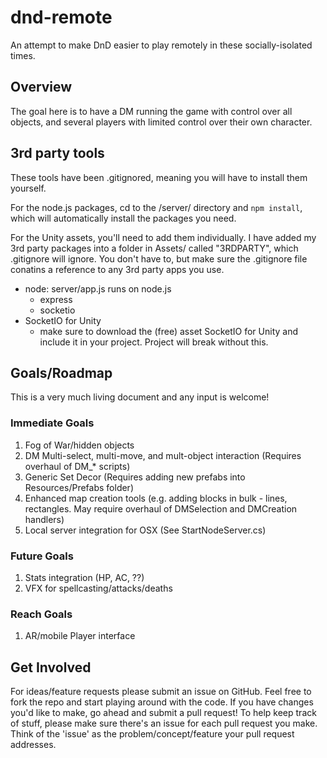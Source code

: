 # dnd-remote
 
An attempt to make DnD easier to play remotely in these socially-isolated times. 

## Overview

The goal here is to have a DM running the game with control over all objects, and several players with limited control over their own character. 

## 3rd party tools
These tools have been .gitignored, meaning you will have to install them yourself. 

For the node.js packages, cd to the /server/ directory and `npm install`, which will automatically install the packages you need. 

For the Unity assets, you'll need to add them individually. I have added my 3rd party packages into a folder in Assets/ called "3RDPARTY", which .gitignore will ignore. You don't have to, but make sure the .gitignore file conatins a reference to any 3rd party apps you use.

- node: server/app.js runs on node.js
    - express
    - socketio
- SocketIO for Unity
    - make sure to download the (free) asset SocketIO for Unity and include it in your project. Project will break without this. 


## Goals/Roadmap

This is a very much living document and any input is welcome!

### Immediate Goals
1. Fog of War/hidden objects
2. DM Multi-select, multi-move, and mult-object interaction (Requires overhaul of DM_* scripts)
3. Generic Set Decor (Requires adding new prefabs into Resources/Prefabs folder)
4. Enhanced map creation tools (e.g. adding blocks in bulk - lines, rectangles. May require overhaul of DMSelection and DMCreation handlers)
5. Local server integration for OSX (See StartNodeServer.cs)

### Future Goals
1. Stats integration (HP, AC, ??)
2. VFX for spellcasting/attacks/deaths

### Reach Goals
1. AR/mobile Player interface

## Get Involved
For ideas/feature requests please submit an issue on GitHub. Feel free to fork the repo and start playing around with the code. If you have changes you'd like to make, go ahead and submit a pull request! To help keep track of stuff, please make sure there's an issue for each pull request you make. Think of the 'issue' as the problem/concept/feature your pull request addresses.



